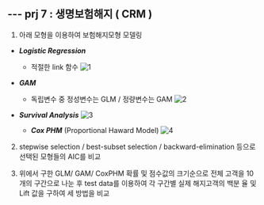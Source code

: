 ## --- prj 7 : 생명보험해지 ( CRM ) 
1) 아래 모형을 이용하여 보험해지모형 모델링
- ***Logistic Regression***
  - 적절한 link 함수 
![1](https://user-images.githubusercontent.com/41772329/53742651-79e09780-3edc-11e9-9896-14133f71e812.JPG)

- ***GAM***
  - 독립변수 중 정성변수는 GLM / 정량변수는 GAM
![2](https://user-images.githubusercontent.com/41772329/53743340-ec9e4280-3edd-11e9-9b5e-93c914864711.JPG)

- ***Survival Analysis***
![3](https://user-images.githubusercontent.com/41772329/53743326-e14b1700-3edd-11e9-973d-1dfd1ba060cb.JPG)
  - ***Cox PHM*** (Proportional Haward Model)
  ![4](https://user-images.githubusercontent.com/41772329/53743398-122b4c00-3ede-11e9-992f-1e6535967255.JPG)
  

2) stepwise selection / best-subset selection / backward-elimination 등으로 선택된 모형들의 AIC를 비교

3) 위에서 구한 GLM/ GAM/ CoxPHM 확률 및 점수값의 크기순으로 전체 고객을 10개의 구간으로 나눈 후 test data를 이용하여 각 구간별 실제 해지고객의 백분
율 및 Lift 값을 구하여 세 방법을 비교
